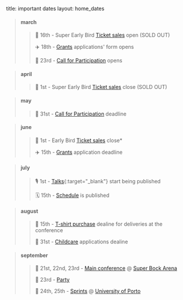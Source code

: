 title: important dates
layout: home_dates

> #### march
>
> > 🎫 16th - Super Early Bird [Ticket sales](/tickets/) open (SOLD OUT)
> >
> > ✈️ 18th - [Grants](/information/grants/) applications' form opens
> >
> > 🎤 23rd - [Call for Participation](/talks/cfp/) opens

<span></span>

> #### april
>
> > 🎫 1st - Super Early Bird [Ticket sales](/tickets/) close (SOLD OUT)

<span></span>

> #### may
>
> > 🎤 31st - [Call for Participation](/talks/cfp/) deadline


<span></span>

> #### june
>
> > 🎫 1st - Early Bird [Ticket sales](/tickets/) close*
> >
> > ✈️ 15th - [Grants](/information/grants/) application deadline

<span></span>

> #### july
>
> > 🎙 1st - [Talks](https://twitter.com/djangoconeurope){:target="_blank"} start being published
> >
> > 🗓 15th - [Schedule](/talks/schedule/) is published

<span></span>

> #### august
>
> > 👕 15th - [T-shirt purchase](/information/tshirts/) dealine for deliveries at the conference
> >
> > 👶 31st - [Childcare](/information/hospitality/#childcare) applications dealine

<span></span>

> #### september
>
> > 🎪 21st, 22nd, 23rd - [Main conference](/talks/schedule/) @ [Super Bock Arena](/information/venue/)
> >
> > 🎉 23rd - [Party](/information/social_events/#party)
> >
> > 🎪 24th, 25th - [Sprints](/information/sprints/) @ [University of Porto](/information/venue/)

